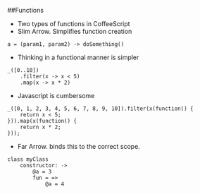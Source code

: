 ##Functions
- Two types of functions in CoffeeScript
- Slim Arrow. Simplifies function creation
```
a = (param1, param2) -> doSomething()
```
- Thinking in a functional manner is simpler
```
_([0..10])
    .filter(x -> x < 5)
    .map(x -> x * 2)
```
- Javascript is cumbersome
```
_([0, 1, 2, 3, 4, 5, 6, 7, 8, 9, 10]).filter(x(function() {
    return x < 5;
})).map(x(function() {
    return x * 2;
}));
```

- Far Arrow. binds this to the correct scope.
```
class myClass
    constructor: ->
        @a = 3
        fun = =>
            @a = 4
```
